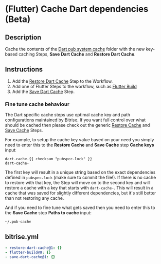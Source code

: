# (Flutter) Cache Dart dependencies (Beta)

## Description

Cache the contents of the [Dart pub system cache](https://dart.dev/tools/pub/glossary#system-cache) folder with the new key-based caching Steps, **Save Dart Cache** and **Restore Dart Cache**.

## Instructions

1. Add the [Restore Dart Cache](https://bitrise.io/integrations/steps/restore-dart-cache) Step to the Workflow.
1. Add one of Flutter Steps to the workflow, such as [Flutter Build](https://www.bitrise.io/integrations/steps/flutter-build)
1. Add the [Save Dart Cache](https://bitrise.io/integrations/steps/save-dart-cache) Step.

### Fine tune cache behaviour

The Dart specific cache steps use optimal cache key and path configurations maintained by Bitrise. If you want full control over what should be cached then please check out the generic [Restore Cache](https://bitrise.io/integrations/steps/restore-cache) and [Save Cache](https://bitrise.io/integrations/steps/save-cache) Steps.

For example, to setup the cache key value based on your need you simply need to enter this to the **Restore Cache** and **Save Cache** step **Cache keys** input:
```
dart-cache-{{ checksum "pubspec.lock" }}
dart-cache-
```
The first key will result in a unique string based on the exact dependencies defined in `pubspec.lock` (make sure to commit the file!). If there is no cache to restore with that key, the Step will move on to the second key and will restore a cache with a key that starts with `dart-cache-`. This will result in a cache that was saved for slightly different dependencies, but it's still better than not restoring any cache.

And if you need to fine tune what gets saved then you need to enter this to the **Save Cache** step **Paths to cache** input:
```
~/.pub-cache
```

## bitrise.yml

```yaml
- restore-dart-cache@1: {}
- flutter-build@0: {}
- save-dart-cache@1: {}
```
